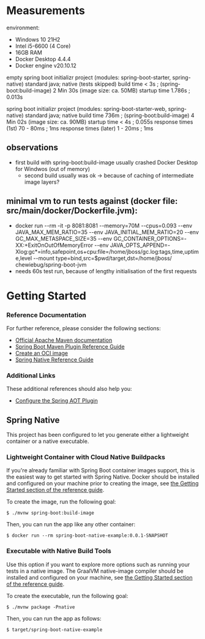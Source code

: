 # Measurements

environment:
- Windows 10 21H2
- Intel i5-6600 (4 Core)
- 16GB RAM
- Docker Desktop 4.4.4
- Docker engine v20.10.12

empty spring boot initializr project (modules: spring-boot-starter, spring-native)
                       standard java; native (tests skipped)
build time             < 3s         ; (spring-boot:build-image) 2 Min 30s (image size: ca. 50MB)
startup time           1.786s       ; 0.013s

spring boot initializr project (modules: spring-boot-starter-web, spring-native)
                       standard java; native
build time             736m         ; (spring-boot:build-image) 4 Min 02s (image size: ca. 90MB)
startup time           < 4s         ; 0.055s
response times (1st)   70 - 80ms    ; 1ms
response times (later) 1 - 20ms     ; 1ms

## observations
- first build with spring-boot:build-image usually crashed Docker Desktop for Windwos (out of memory)
  - second build usually was ok -> because of caching of intermediate image layers?

## minimal vm to run tests against (docker file: src/main/docker/Dockerfile.jvm):
- docker run --rm -it -p 8081:8081 --memory=70M --cpus=0.093 --env JAVA_MAX_MEM_RATIO=35 --env JAVA_INITIAL_MEM_RATIO=20 --env GC_MAX_METASPACE_SIZE=35 --env GC_CONTAINER_OPTIONS=-XX:+ExitOnOutOfMemoryError --env JAVA_OPTS_APPEND=-Xlog:gc*=info,safepoint,os+cpu:file=/home/jboss/gc.log:tags,time,uptime,level --mount type=bind,src=$pwd/target,dst=/home/jboss/ chewiebug/spring-boot-jvm
- needs 60s test run, because of lengthy initialisation of the first requests

# Getting Started

### Reference Documentation
For further reference, please consider the following sections:

* [Official Apache Maven documentation](https://maven.apache.org/guides/index.html)
* [Spring Boot Maven Plugin Reference Guide](https://docs.spring.io/spring-boot/docs/2.6.6/maven-plugin/reference/html/)
* [Create an OCI image](https://docs.spring.io/spring-boot/docs/2.6.6/maven-plugin/reference/html/#build-image)
* [Spring Native Reference Guide](https://docs.spring.io/spring-native/docs/current/reference/htmlsingle/)

### Additional Links
These additional references should also help you:

* [Configure the Spring AOT Plugin](https://docs.spring.io/spring-native/docs/0.11.3/reference/htmlsingle/#spring-aot-maven)

## Spring Native

This project has been configured to let you generate either a lightweight container or a native executable.

### Lightweight Container with Cloud Native Buildpacks
If you're already familiar with Spring Boot container images support, this is the easiest way to get started with Spring Native.
Docker should be installed and configured on your machine prior to creating the image, see [the Getting Started section of the reference guide](https://docs.spring.io/spring-native/docs/0.11.3/reference/htmlsingle/#getting-started-buildpacks).

To create the image, run the following goal:

```
$ ./mvnw spring-boot:build-image
```

Then, you can run the app like any other container:

```
$ docker run --rm spring-boot-native-example:0.0.1-SNAPSHOT
```

### Executable with Native Build Tools
Use this option if you want to explore more options such as running your tests in a native image.
The GraalVM native-image compiler should be installed and configured on your machine, see [the Getting Started section of the reference guide](https://docs.spring.io/spring-native/docs/0.11.3/reference/htmlsingle/#getting-started-native-build-tools).

To create the executable, run the following goal:

```
$ ./mvnw package -Pnative
```

Then, you can run the app as follows:
```
$ target/spring-boot-native-example
```
